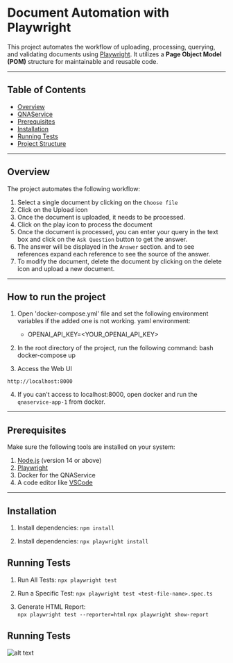 # Document Automation with Playwright

This project automates the workflow of uploading, processing, querying, and validating documents using [Playwright](https://playwright.dev/). It utilizes a **Page Object Model (POM)** structure for maintainable and reusable code.

---

## **Table of Contents**
- [Overview](#overview)
- [QNAService](#qnaservice)
- [Prerequisites](#prerequisites)
- [Installation](#installation)
- [Running Tests](#running-tests)
- [Project Structure](#project-structure)

---

## **Overview**
The project automates the following workflow:
1. Select a single document by clicking on the `Choose file`
2. Click on the Upload icon
3. Once the document is uploaded, it needs to be processed. 
4. Click on the play icon to process the document
5. Once the document is processed, you can enter your query in the text box and click on the `Ask Question` button to get the answer.
6. The answer will be displayed in the `Answer` section. and to see references expand each reference to see the source of the answer.
7. To modify the document, delete the document by clicking on the delete icon and upload a new document.

---

## How to run the project

1. Open 'docker-compose.yml' file and set the following environment variables if the added one is not working. 
yaml
    environment:
      - OPENAI_API_KEY=<YOUR_OPENAI_API_KEY>



2. In the root directory of the project, run the following command:
bash
docker-compose up

3. Access the Web UI
```
http://localhost:8000
```
4. If you can't access to localhost:8000, open docker and run the  `qnaservice-app-1` from docker.

---

## **Prerequisites**
Make sure the following tools are installed on your system:
1. [Node.js](https://nodejs.org/) (version 14 or above)
2. [Playwright](https://playwright.dev/)
3. Docker for the QNAService
4. A code editor like [VSCode](https://code.visualstudio.com/)

---

## **Installation**

1. Install dependencies:
   ```npm install```

2. Install dependencies:
   ```npx playwright install```

## **Running Tests**
 
1. Run All Tests:
   ```npx playwright test``` 

2. Run a Specific Test:
   ```npx playwright test <test-file-name>.spec.ts```   

3. Generate HTML Report:    
    ```npx playwright test --reporter=html``` 
    ```npx playwright show-report``` 

## **Running Tests**

![alt text](image.png)



